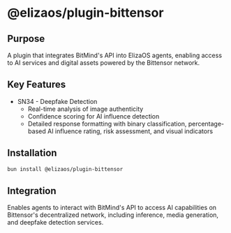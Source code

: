 # @elizaos/plugin-bittensor

## Purpose

A plugin that integrates BitMind's API into ElizaOS agents, enabling access to AI services and digital assets powered by the Bittensor network.

## Key Features

- SN34 - Deepfake Detection
  - Real-time analysis of image authenticity
  - Confidence scoring for AI influence detection
  - Detailed response formatting with binary classification, percentage-based AI influence rating, risk assessment, and visual indicators

## Installation

```bash
bun install @elizaos/plugin-bittensor
```

## Integration

Enables agents to interact with BitMind's API to access AI capabilities on Bittensor's decentralized network, including inference, media generation, and deepfake detection services.
